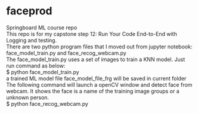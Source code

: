 # faceprod
Springboard ML course repo<br>
This repo is for my capstone step 12: Run Your Code End-to-End with Logging and testing.<br>
There are two python program files that I moved out from jupyter notebook: face_model_train.py and face_recog_webcam.py<br>
The face_model_train.py uses a set of images to train a KNN model. Just run command as below:<br>
$ python face_model_train.py<br>
a trained ML model file face_model_file_frg will be saved in current folder<br>
The following command will launch a openCV window and detect face from webcam. It shows the face is a name of the training image groups or a unknown person.<br>
$ python face_recog_webcam.py<br>
